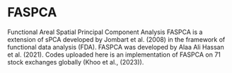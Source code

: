 # FASPCA
Functional Areal Spatial Principal Component Analysis
FASPCA is a extension of sPCA developed by Jombart et al. (2008) in the framework of functional data analysis (FDA). 
FASPCA was developed by Alaa Ali Hassan et al. (2021). Codes uploaded here is an implementation of FASPCA on 71 stock exchanges globally (Khoo et al., (2023)).

